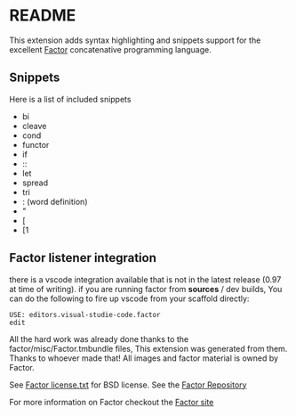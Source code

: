 # README

This extension adds syntax highlighting and snippets support for the excellent
[Factor](http://factorcode.org/) concatenative programming language.

## Snippets

Here is a list of included snippets

- bi
- cleave
- cond
- functor
- if
- ::
- let
- spread
- tri
- : (word definition)
- "
- [
- [1


## Factor listener integration
there is a vscode integration available that is not in the latest release
(0.97 at time of writing). if you are running factor from **sources** / dev builds,
You can do the following to fire up vscode from your scaffold directly:

	USE: editors.visual-studie-code.factor
	edit


All the hard work was already done thanks to the factor/misc/Factor.tmbundle files,
This extension was generated from them. Thanks to whoever made that!
All images and factor material is owned by Factor.

See [Factor license.txt](http://factorcode.org/license.txt) for BSD license.
See the [Factor Repository](https://github.com/factor/factor)

For more information on Factor checkout the [Factor site](http://factorcode.org/)